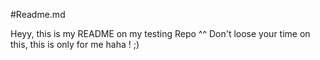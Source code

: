 #Readme.md

Heyy, this is my README on my testing Repo ^^
Don't loose your time on this, this is only for me haha ! ;)

